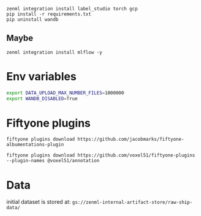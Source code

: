 
```commandline
zenml integration install label_studio torch gcp
pip install -r requirements.txt
pip uninstall wandb
```

## Maybe

```shell
zenml integration install mlflow -y
```

# Env variables

```bash
export DATA_UPLOAD_MAX_NUMBER_FILES=1000000
export WANDB_DISABLED=True
```

# Fiftyone plugins

```shell
fiftyone plugins download https://github.com/jacobmarks/fiftyone-albumentations-plugin

fiftyone plugins download https://github.com/voxel51/fiftyone-plugins --plugin-names @voxel51/annotation
```


# Data

initial dataset is stored at: `gs://zenml-internal-artifact-store/raw-ship-data/`
